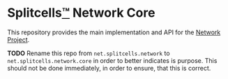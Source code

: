 # Splitcells[™](https://register.dpma.de/DPMAregister/marke/register/3020232218735/DE) Network Core

This repository provides the main implementation and API for the [Network Project](https://splitcells.net/net/splitcells/network/hub/README.html).

**TODO** Rename this repo from `net.splitcells.network` to `net.splitcells.network.core` in order to better indicates is purpose.
This should not be done immediately, in order to ensure, that this is correct.